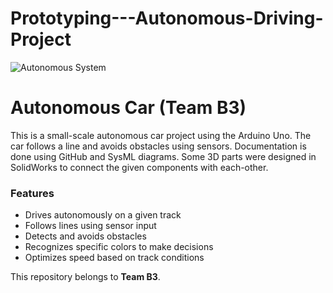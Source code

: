 # Prototyping---Autonomous-Driving-Project
![Autonomous System](./Prototyping---Autonomous-Driving-Project/autonomous_system_image.jpeg)
# **Autonomous Car (Team B3)**

This is a small-scale autonomous car project using the Arduino Uno. The car follows a line and avoids obstacles using sensors. Documentation is done using GitHub and SysML diagrams. Some 3D parts were designed in SolidWorks to connect the given components with each-other.

### Features

- Drives autonomously on a given track  
- Follows lines using sensor input  
- Detects and avoids obstacles  
- Recognizes specific colors to make decisions  
- Optimizes speed based on track conditions

 This repository belongs to **Team B3**. 
